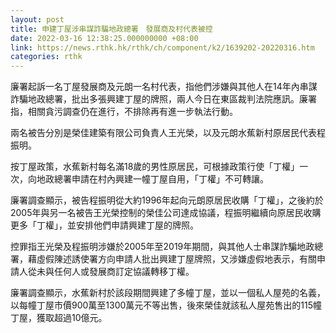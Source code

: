 ```yaml
---
layout: post
title: 申建丁屋涉串謀詐騙地政總署　發展商及村代表被控
date: 2022-03-16 12:38:25.000000000 +08:00
link: https://news.rthk.hk/rthk/ch/component/k2/1639202-20220316.htm
categories: rthk
---
```


廉署起訴一名丁屋發展商及元朗一名村代表，指他們涉嫌與其他人在14年內串謀詐騙地政總署，批出多張興建丁屋的牌照，兩人今日在東區裁判法院應訊。廉署指，相關貪污調查仍在進行，不排除再有進一步執法行動。

兩名被告分別是榮佳建築有限公司負責人王光榮，以及元朗水蕉新村原居民代表程振明。

按丁屋政策，水蕉新村每名滿18歲的男性原居民，可根據政策行使「丁權」一次，向地政總署申請在村內興建一幢丁屋自用，「丁權」不可轉讓。

廉署調查顯示，被告程振明從大約1996年起向元朗原居民收購「丁權」，之後約於2005年與另一名被告王光榮控制的榮佳公司達成協議，程振明繼續向原居民收購更多「丁權」，並安排他們申請興建丁屋的牌照。

控罪指王光榮及程振明涉嫌於2005年至2019年期間，與其他人士串謀詐騙地政總署，藉虛假陳述誘使署方向申請人批出興建丁屋牌照，又涉嫌虛假地表示，有關申請人從未與任何人或發展商訂定協議轉移丁權。

廉署調查顯示，水蕉新村於該段期間興建了多幢丁屋，並以一個私人屋苑的名義，以每幢丁屋市價900萬至1300萬元不等出售，後來榮佳就該私人屋苑售出的115幢丁屋，獲取超過10億元。
